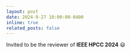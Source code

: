 ```yaml
---
layout: post
date: 2024-9-27 10:00:00-0400
inline: true
related_posts: false
---
```


Invited to be the reviewer of **IEEE HPCC 2024** 😃
